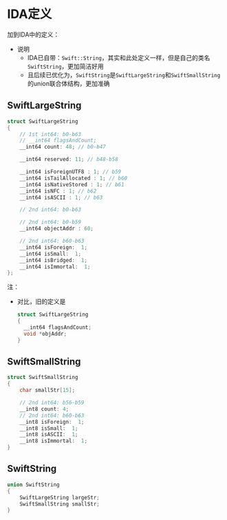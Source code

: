 # IDA定义

加到IDA中的定义：

* 说明
  * IDA已自带：`Swift::String`，其实和此处定义一样，但是自己的类名`SwiftString`，更加简洁好用
  * 且后续已优化为，`SwiftString`是`SwiftLargeString`和`SwiftSmallString`的union联合体结构，更加准确

## SwiftLargeString

```c
struct SwiftLargeString
{
    // 1st int64: b0-b63
    // __int64 flagsAndCount;
    __int64 count: 48; // b0-b47

    __int64 reserved: 11; // b48-b58

    __int64 isForeignUTF8 : 1; // b59
    __int64 isTailAllocated : 1; // b60
    __int64 isNativeStored : 1; // b61
    __int64 isNFC : 1; // b62
    __int64 isASCII : 1; // b63

    // 2nd int64: b0-b63

    // 2nd int64: b0-b59
    __int64 objectAddr : 60;

    // 2nd int64: b60-b63
    __int64 isForeign:  1;
    __int64 isSmall:  1;
    __int64 isBridged:  1;
    __int64 isImmortal:  1;
};
```

注：

* 对比，旧的定义是
  ```c
  struct SwiftLargeString
  {
    __int64 flagsAndCount;
    void *objAddr;
  }
  ```

## SwiftSmallString

```c
struct SwiftSmallString
{
    char smallStr[15];

    // 2nd int64: b56-b59
    __int8 count: 4;
    // 2nd int64: b60-b63
    __int8 isForeign:  1;
    __int8 isSmall:  1;
    __int8 isASCII:  1;
    __int8 isImmortal:  1;
}
```

## SwiftString

```c
union SwiftString
{
    SwiftLargeString largeStr;
    SwiftSmallString smallStr;
}
```
